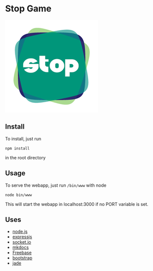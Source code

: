Stop Game
=========

![GitHub Logo](public/images/StopLogo_300x300.png)

## Install 

To install, just run 

	npm install

in the root directory

## Usage 

To serve the webapp, just run `/bin/www` with node

	node bin/www 

This will start the webapp in localhost:3000 if no PORT variable is set. 

## Uses 

- [node.js](https://nodejs.org/en/)
- [expressjs](http://expressjs.com/)
- [socket.io](http://socket.io/)
- [mkdocs](http://www.mkdocs.org/)
- [Freebase](https://www.freebase.com/)
- [bootstrap](http://getbootstrap.com/)
- [jade](http://jade-lang.com/)